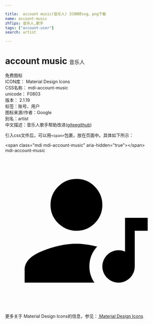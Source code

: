 ```yaml
---

title:  account music(音乐人) ICON转svg、png下载
name: account-music
zhTips: 音乐人,歌手
tags: ["account-user"]
search: artist

---
```


# account music  <small style="font-size: 60%;font-weight: 100">音乐人</small>


<div class="detail-page">
<p>
<span><span class="badge-success badge">免费图标</span> </span>
<br/>
<span>
ICON库：
<span class="badge-secondary badge">Material Design Icons</span> 
</span>
<br/>
<span>
CSS名称：
<span class="badge-secondary badge">mdi-account-music</span> 
</span>
<br/>
<span>
unicode：
<span class="badge-secondary badge">F0803</span> 
<copy-btn content='F0803' btn-title=""></copy-btn>
<copy-btn :content='String.fromCodePoint(parseInt("F0803", 16))' btn-title="复制U"></copy-btn>
</span>
<br/>
<span>
版本：
<span class="badge-secondary badge">2.1.19</span> 
</span><br/><span>标签：<span class="badge-light badge"><router-link to="/tags/account-user.html">账号、用户</router-link></span></span>
<br/>
<span>图标来源/作者：<span class="badge-light badge">Google</span></span> 
<br/>
<span>别名：<span class="badge-light badge">artist</span></span><br/><span class="zh-detail">中文描述：<span class="badge-primary badge">音乐人</span><span class="badge-primary badge">歌手</span><span class="help-link"><span>帮助改进</span>(<a href="https://gitee.com/liuwave/icon-helper/edit/master/json/material/account-music.json" target="_blank" rel="noopener noreferrer">gitee</a><a href="https://github.com/liuwave/icon-helper/edit/master/json/material/account-music.json" target="_blank" rel="noopener noreferrer">github</a></span>)</span><br/>
</p>
</div>
<div class="alert alert-dark">
  <i class="mdi mdi-account-music mdi-48px"></i>
  <i class="mdi mdi-account-music mdi-36px"></i>
  <i class="mdi mdi-account-music mdi-24px"></i>
  <i class="mdi mdi-account-music mdi-18px"></i>
</div>
<div>
  <p>引入css文件后，可以用<code>&lt;span&gt;</code>包裹，放在页面中。具体如下所示：    
  </p>
  <div class="alert alert-primary" style="font-size: 14px">
    &lt;span class="mdi mdi-account-music" aria-hidden="true"&gt;&lt;/span&gt;
    <copy-btn content='<span class="mdi mdi-account-music" aria-hidden="true"></span>'></copy-btn>
  </div>
  <div class="alert alert-secondary">
    <i class="mdi mdi-account-music"
    style="font-size: 24px"
    aria-hidden="true"></i> mdi-account-music
    <copy-btn content="mdi-account-music" btn-title="复制图标名称"></copy-btn>
  </div>
</div>
<div id="svg" class="svg-wrap">
<svg xmlns="http://www.w3.org/2000/svg" viewBox="0 0 24 24"><path d="M11,14C12,14 13.05,14.16 14.2,14.44C13.39,15.31 13,16.33 13,17.5C13,18.39 13.25,19.23 13.78,20H3V18C3,16.81 3.91,15.85 5.74,15.12C7.57,14.38 9.33,14 11,14M11,12C9.92,12 9,11.61 8.18,10.83C7.38,10.05 7,9.11 7,8C7,6.92 7.38,6 8.18,5.18C9,4.38 9.92,4 11,4C12.11,4 13.05,4.38 13.83,5.18C14.61,6 15,6.92 15,8C15,9.11 14.61,10.05 13.83,10.83C13.05,11.61 12.11,12 11,12M18.5,10H20L22,10V12H20V17.5A2.5,2.5 0 0,1 17.5,20A2.5,2.5 0 0,1 15,17.5A2.5,2.5 0 0,1 17.5,15C17.86,15 18.19,15.07 18.5,15.21V10Z" /></svg>
</div>
<detail full-name='mdi-account-music'></detail>
    
<div><p>更多关于 Material Design Icons的信息，参见：<a target="_blank" href="https://iconhelper.cn/material.html"> Material Design Icons</a>
</p></div>
